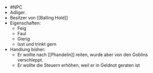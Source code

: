 - #NPC
- Adliger.
- Besitzer von [[Balling Hold]]
- Eigenschaften:
	- Feig
	- Faul
	- Gierig
	- Isst und trinkt gern
- Handlung bisher:
	- Er wollte nach [[Phandelin]] reiten, wurde aber von den Goblins verschleppt.
	- Er wollte die Steuern erhöhen, weil er in Geldnot geraten ist